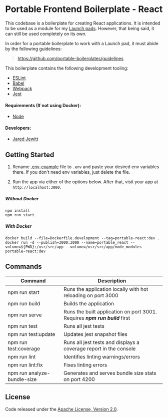 # Portable Frontend Boilerplate - React

This codebase is a boilerplate for creating React applications. It is intended to be used as a module for 
my [Launch pads](https://github.com/launch-pads). However, that being said, it can still be used completely on its own.

In order for a portable boilerplate to work with a Launch pad, it must abide by the following guidelines:
> <https://github.com/portable-boilerplates/guidelines>

This boilerplate contains the following development tooling:

- [ESLint](https://eslint.org/)
- [Babel](https://babeljs.io/)
- [Webpack](https://nodemon.io/)
- [Jest](https://jestjs.io/)

#### Requirements (If not using Docker):

- [Node](https://nodejs.org/en/)

#### Developers:

- [Jared Jewitt](https://jared-jewitt.github.io/)

## Getting Started

1. Rename [.env-example](.env-example) file to `.env` and paste your desired env variables there. If you don't need env 
variables, just delete the file.

2. Run the app via either of the options below. After that, visit your app at `http://localhost:3000`.

##### Without Docker
```
npm install
npm run start
```
 
##### With Docker
```
docker build --file=Dockerfile.development --tag=portable-react:dev .
docker run -d --publish=3000:3000 --name=portable_react --volume=${PWD}:/usr/src/app --volume=/usr/src/app/node_modules portable-react:dev
```

## Commands

| Command                     | Description                                                                  |
|-----------------------------|------------------------------------------------------------------------------|
| npm run start               | Runs the application locally with hot reloading on port 3000                 |
| npm run build               | Builds the application                                                       |
| npm run serve               | Runs the built application on port 3001. Requires ***npm run build*** first  |
| npm run test                | Runs all jest tests                                                          |
| npm run test:update         | Updates jest snapshot files                                                  |
| npm run test:coverage       | Runs all jest tests and displays a coverage report in the console            |
| npm run lint                | Identifies linting warnings/errors                                           |
| npm run lint:fix            | Fixes linting errors                                                         |
| npm run analyze-bundle-size | Generates and serves bundle size stats on port 4200                          |

## License

Code released under the [Apache License, Version 2.0](LICENSE).
